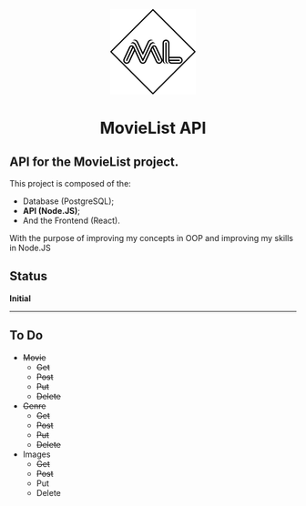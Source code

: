 <p align="center">
    <img src="./logo.svg" style="width:150px;">
</p>
<h1 align="center">MovieList API</h1>

## API for the MovieList project.

This project is composed of the: 
- Database (PostgreSQL);
- **API (Node.JS)**;
- And the Frontend (React).

With the purpose of improving my concepts in OOP and improving my skills in Node.JS

## Status

**Initial**

---

## To Do

- ~~Movie~~
  - ~~Get~~
  - ~~Post~~
  - ~~Put~~
  - ~~Delete~~
- ~~Genre~~
  - ~~Get~~
  - ~~Post~~
  - ~~Put~~
  - ~~Delete~~
- Images
  - ~~Get~~
  - ~~Post~~
  - Put
  - Delete